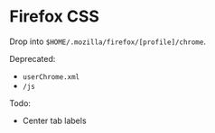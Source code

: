 # Firefox CSS

Drop into `$HOME/.mozilla/firefox/[profile]/chrome`.

Deprecated:
* `userChrome.xml`
* `/js`

Todo:
* Center tab labels
